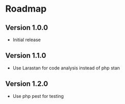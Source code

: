 # Roadmap

## Version 1.0.0
- Initial release

## Version 1.1.0
- Use Larastan for code analysis instead of php stan

## Version 1.2.0
- Use php pest for testing

